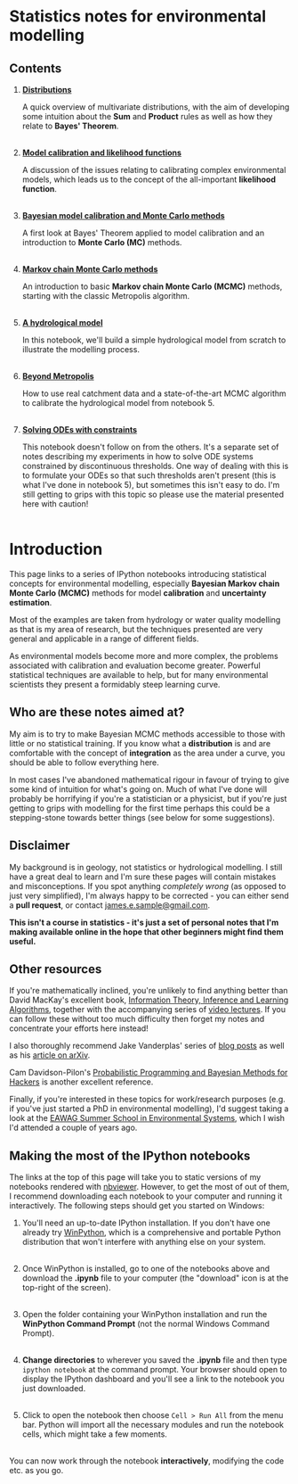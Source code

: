 # Statistics notes for environmental modelling

## Contents

1. **[Distributions](http://nbviewer.ipython.org/github/JamesSample/enviro_mod_notes/blob/master/notebooks/01_Distributions.ipynb)**

    A quick overview of multivariate distributions, with the aim of developing some intuition about the **Sum** and **Product** rules as well as how they relate to **Bayes' Theorem**.<br><br>
    
2. **[Model calibration and likelihood functions](http://nbviewer.ipython.org/github/JamesSample/enviro_mod_notes/blob/master/notebooks/02_Calibration_Likelihood.ipynb)**

    A discussion of the issues relating to calibrating complex environmental models, which leads us to the concept of the all-important **likelihood function**.<br><br>

3. **[Bayesian model calibration and Monte Carlo methods](http://nbviewer.ipython.org/github/JamesSample/enviro_mod_notes/blob/master/notebooks/03_Monte_Carlo.ipynb)**

    A first look at Bayes' Theorem applied to model calibration and an introduction to **Monte Carlo (MC)** methods.<br><br>
    
4. **[Markov chain Monte Carlo methods](http://nbviewer.ipython.org/github/JamesSample/enviro_mod_notes/blob/master/notebooks/04_MCMC.ipynb)**

    An introduction to basic **Markov chain Monte Carlo (MCMC)** methods, starting with the classic Metropolis algorithm.<br><br>

5. **[A hydrological model](http://nbviewer.ipython.org/github/JamesSample/enviro_mod_notes/blob/master/notebooks/05_A_Hydrological_Model.ipynb)**

    In this notebook, we'll build a simple hydrological model from scratch to illustrate the modelling process. <br><br>

6. **[Beyond Metropolis](http://nbviewer.ipython.org/github/JamesSample/enviro_mod_notes/blob/master/notebooks/06_Beyond_Metropolis.ipynb)**

    How to use real catchment data and a state-of-the-art MCMC algorithm to calibrate the hydrological model from notebook 5. <br><br> 

7. **[Solving ODEs with constraints](http://nbviewer.ipython.org/github/JamesSample/enviro_mod_notes/blob/master/notebooks/odes.ipynb)**

    This notebook doesn't follow on from the others. It's a separate set of notes describing my experiments in how to solve ODE systems constrained by discontinuous thresholds. One way of dealing with this is to formulate your ODEs so that such thresholds aren't present (this is what I've done in notebook 5), but sometimes this isn't easy to do. I'm still getting to grips with this topic so please use the material presented here with caution! <br><br>

# Introduction

This page links to a series of IPython notebooks introducing statistical concepts for environmental modelling, especially **Bayesian Markov chain Monte Carlo (MCMC)** methods for model **calibration** and **uncertainty estimation**.

Most of the examples are taken from hydrology or water quality modelling as that is my area of research, but the techniques presented are very general and applicable in a range of different fields.

As environmental models become more and more complex, the problems associated with calibration and evaluation become greater. Powerful statistical techniques are available to help, but for many environmental scientists they present a formidably steep learning curve. 

## Who are these notes aimed at?

My aim is to try to make Bayesian MCMC methods accessible to those with little or no statistical training. If you know what a **distribution** is and are comfortable with the concept of **integration** as the area under a curve, you should be able to follow everything here. 

In most cases I've abandoned mathematical rigour in favour of trying to give some kind of intuition for what's going on. Much of what I've done will probably be horrifying if you're a statistician or a physicist, but if you're just getting to grips with modelling for the first time perhaps this could be a stepping-stone towards better things (see below for some suggestions).

## Disclaimer

My background is in geology, not statistics or hydrological modelling. I still have a great deal to learn and I'm sure these pages will contain mistakes and misconceptions. If you spot anything *completely wrong* (as opposed to just very simplified), I'm always happy to be corrected - you can either send a **pull request**, or contact <james.e.sample@gmail.com>.

**This isn't a course in statistics - it's just a set of personal notes that I'm making available online in the hope that other beginners might find them useful.**

## Other resources

If you're mathematically inclined, you're unlikely to find anything better than David MacKay's excellent book, [Information Theory, Inference and Learning Algorithms](http://www.inference.phy.cam.ac.uk/itila/book.html), together with the accompanying series of [video lectures](http://www.inference.phy.cam.ac.uk/itprnn/Videos.shtml). If you can follow these without too much difficulty then forget my notes and concentrate your efforts here instead!

I also thoroughly recommend Jake Vanderplas' series of [blog posts](http://jakevdp.github.io/blog/2014/03/11/frequentism-and-bayesianism-a-practical-intro/) as well as his [article on arXiv](http://arxiv.org/abs/1411.5018). 

Cam Davidson-Pilon's [Probabilistic Programming and Bayesian Methods for Hackers](https://camdavidsonpilon.github.io/Probabilistic-Programming-and-Bayesian-Methods-for-Hackers/) is another excellent reference.

Finally, if you're interested in these topics for work/research purposes (e.g. if you've just started a PhD in environmental modelling), I'd suggest taking a look at the [EAWAG Summer School in Environmental Systems](http://www.eawag.ch/forschung/siam/lehre/summerschool/index_EN), which I wish I'd attended a couple of years ago.

## Making the most of the IPython notebooks

The links at the top of this page will take you to static versions of my notebooks rendered with [nbviewer](http://nbviewer.ipython.org/). However, to get the most of out of them, I recommend downloading each notebook to your computer and running it interactively. The following steps should get you started on Windows:

1. You'll need an up-to-date IPython installation. If you don't have one already try [WinPython](http://winpython.sourceforge.net/), which is a comprehensive and portable Python distribution that won't interfere with anything else on your system.<br><br> 

2. Once WinPython is installed, go to one of the notebooks above and download the **.ipynb** file to your computer (the "download" icon is at the top-right of the screen).<br><br>

3. Open the folder containing your WinPython installation and run the **WinPython Command Prompt** (not the normal Windows Command Prompt).<br><br>

4. **Change directories** to wherever you saved the **.ipynb** file and then type `ipython notebook` at the command prompt. Your browser should open to display the IPython dashboard and you'll see a link to the notebook you just downloaded.<br><br>

5. Click to open the notebook then choose `Cell > Run All` from the menu bar. Python will import all the necessary modules and run the notebook cells, which might take a few moments.<br><br>

You can now work through the notebook **interactively**, modifying the code etc. as you go.
